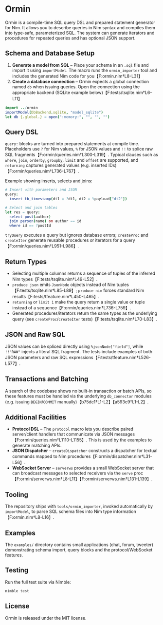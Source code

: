 # Ormin

Ormin is a compile-time SQL query DSL and prepared statement generator for Nim. It allows you to describe queries in Nim syntax and compiles them into type-safe, parameterized SQL. The system can generate iterators and procedures for repeated queries and has optional JSON support.

## Schema and Database Setup

1. **Generate a model from SQL** – Place your schema in an `.sql` file and import it using `importModel`. The macro runs the `ormin_importer` tool and includes the generated Nim code for you【F:ormin.nim†L8-L31】
2. **Create a database connection** – Ormin expects a global connection named `db` when issuing queries. Open the connection using the appropriate backend (SQLite example below)【F:tests/tsqlite.nim†L6-L11】

```nim
import ../ormin
importModel(DbBackend.sqlite, "model_sqlite")
let db {.global.} = open(":memory:", "", "", "")
```

## Query DSL

`query:` blocks are turned into prepared statements at compile time. Placeholders use `?` for Nim values, `%` for JSON values and `!!` to splice raw SQL fragments【F:ormin/queries.nim†L300-L319】. Typical clauses such as `where`, `join`, `orderby`, `groupby`, `limit` and `offset` are supported, and `returning` captures generated values (e.g. inserted IDs)【F:ormin/queries.nim†L736-L767】.

Example showing inserts, selects and joins:

```nim
# Insert with parameters and JSON
query:
  insert tb_timestamp(dt1 = ?dt1, dt2 = %payload["dt2"])

# Select and join tables
let res = query:
  select post(author)
  join person(name) on author == id
  where id == ?postId
```

`tryQuery` executes a query but ignores database errors; `createProc` and `createIter` generate reusable procedures or iterators for a query【F:ormin/queries.nim†L951-L986】.

## Return Types

- Selecting multiple columns returns a sequence of tuples of the inferred Nim types【F:tests/tsqlite.nim†L49-L52】.
- `produce json` emits `JsonNode` objects instead of Nim tuples【F:tests/tsqlite.nim†L85-L89】; `produce nim` forces standard Nim results【F:tests/tfeature.nim†L450-L465】.
- `returning` or `limit 1` make the query return a single value or tuple instead of a sequence【F:ormin/queries.nim†L736-L759】.
- Generated procedures/iterators return the same types as the underlying query (see `createProc`/`createIter` tests)【F:tests/tsqlite.nim†L70-L83】.

## JSON and Raw SQL

JSON values can be spliced directly using `%jsonNode["field"]`, while `!!"RAW"` injects a literal SQL fragment. The tests include examples of both JSON parameters and raw SQL expressions【F:tests/tfeature.nim†L526-L577】.

## Transactions and Batching

A search of the codebase shows no built-in transaction or batch APIs, so these features must be handled via the underlying `db_connector` modules (e.g. issuing `BEGIN`/`COMMIT` manually)【b75dc1†L1-L2】【a593c9†L1-L2】.

## Additional Facilities

- **Protocol DSL** – The `protocol` macro lets you describe paired server/client handlers that communicate via JSON messages【F:ormin/queries.nim†L1110-L1155】. This is used by the examples to generate matching APIs.
- **JSON Dispatcher** – `createDispatcher` constructs a dispatcher for textual commands mapped to Nim procedures【F:ormin/dispatcher.nim†L31-L56】.
- **WebSocket Server** – `serverws` provides a small WebSocket server that can broadcast messages to selected receivers via the `serve` proc【F:ormin/serverws.nim†L8-L11】【F:ormin/serverws.nim†L131-L139】.

## Tooling

The repository ships with `tools/ormin_importer`, invoked automatically by `importModel`, to parse SQL schema files into Nim type information【F:ormin.nim†L8-L16】.

## Examples

The `examples/` directory contains small applications (chat, forum, tweeter) demonstrating schema import, query blocks and the protocol/WebSocket features.

## Testing

Run the full test suite via Nimble:

```bash
nimble test
```

## License

Ormin is released under the MIT license.
